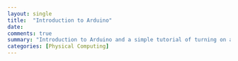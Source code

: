 ```yaml
---
layout: single
title:  "Introduction to Arduino"
date:   
comments: true
summary: "Introduction to Arduino and a simple tutorial of turning on a LED"
categories: [Physical Computing]
---
```

